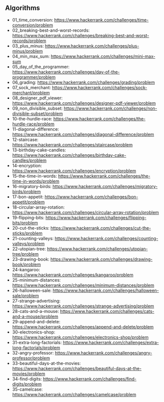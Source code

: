 ## Algorithms

  * 01_time_conversion: https://www.hackerrank.com/challenges/time-conversion/problem
  * 02_breaking-best-and-worst-records: https://www.hackerrank.com/challenges/breaking-best-and-worst-records/problem
  * 03_plus_minus: https://www.hackerrank.com/challenges/plus-minus/problem
  * 04_min_max_sum: https://www.hackerrank.com/challenges/mini-max-sum
  * 05_day_of_the_programmer: https://www.hackerrank.com/challenges/day-of-the-programmer/problem
  * 06_grading: https://www.hackerrank.com/challenges/grading/problem
  * 07_sock_merchant: https://www.hackerrank.com/challenges/sock-merchant/problem
  * 08_designer_pdf_viewer: https://www.hackerrank.com/challenges/designer-pdf-viewer/problem
  * 09_non_divisible_subset: https://www.hackerrank.com/challenges/non-divisible-subset/problem
  * 10-the-hurdle-race: https://www.hackerrank.com/challenges/the-hurdle-race/problem
  * 11-diagonal-difference: https://www.hackerrank.com/challenges/diagonal-difference/problem
  * 12-staircase: https://www.hackerrank.com/challenges/staircase/problem
  * 13-birthday-cake-candles: https://www.hackerrank.com/challenges/birthday-cake-candles/problem
  * 14-encryption: https://www.hackerrank.com/challenges/encryption/problem
  * 15-the-time-in-words: https://www.hackerrank.com/challenges/the-time-in-words/problem
  * 16-migratory-birds: https://www.hackerrank.com/challenges/migratory-birds/problem
  * 17-bon-appetit: https://www.hackerrank.com/challenges/bon-appetit/problem
  * 18-circular-array-rotation: https://www.hackerrank.com/challenges/circular-array-rotation/problem
  * 19-flipping-bits: https://www.hackerrank.com/challenges/flipping-bits/problem
  * 20-cut-the-sticks: https://www.hackerrank.com/challenges/cut-the-sticks/problem
  * 21-counting-valleys: https://www.hackerrank.com/challenges/counting-valleys/problem
  * 22-utopian-tree: https://www.hackerrank.com/challenges/utopian-tree/problem
  * 23-drawing-book: https://www.hackerrank.com/challenges/drawing-book/problem
  * 24-kangaroo: https://www.hackerrank.com/challenges/kangaroo/problem
  * 25-minimum-distances: https://www.hackerrank.com/challenges/minimum-distances/problem
  * 26-halloween-sale: https://www.hackerrank.com/challenges/halloween-sale/problem
  * 27-strange-advertising: https://www.hackerrank.com/challenges/strange-advertising/problem
  * 28-cats-and-a-mouse: https://www.hackerrank.com/challenges/cats-and-a-mouse/problem
  * 29-append-and-delete: https://www.hackerrank.com/challenges/append-and-delete/problem
  * 30-electronics-shop: https://www.hackerrank.com/challenges/electronics-shop/problem
  * 31-extra-long-factorials: https://www.hackerrank.com/challenges/extra-long-factorials/problem
  * 32-angry-professor: https://www.hackerrank.com/challenges/angry-professor/problem
  * 33-beautiful-days-at-the-movies: https://www.hackerrank.com/challenges/beautiful-days-at-the-movies/problem
  * 34-find-digits: https://www.hackerrank.com/challenges/find-digits/problem
  * 35-camelcase: https://www.hackerrank.com/challenges/camelcase/problem
